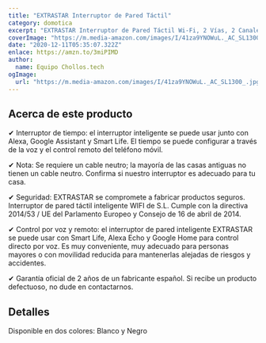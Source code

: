 ```yaml
---
title: "EXTRASTAR Interruptor de Pared Táctil"
category: domotica
excerpt: "EXTRASTAR Interruptor de Pared Táctil Wi-Fi, 2 Vías, 2 Canales, Compatibilidad con asistentes inteligentes como Google Home y Amazon Alexa"
coverImage: "https://m.media-amazon.com/images/I/41za9YNOWuL._AC_SL1300_.jpg"
date: "2020-12-11T05:35:07.322Z"
enlace: https://amzn.to/3miPIMD
author:
  name: Equipo Chollos.tech
ogImage:
  url: "https://m.media-amazon.com/images/I/41za9YNOWuL._AC_SL1300_.jpg"
---
```


<h2 id="acerca-de-este-producto">Acerca de este producto</h2>
<p>✔ Interruptor de tiempo: el interruptor inteligente se puede usar junto con Alexa, Google Assistant y Smart Life. El tiempo se puede configurar a través de la voz y el control remoto del teléfono móvil.</p>
<p>✔ Nota: Se requiere un cable neutro; la mayoría de las casas antiguas no tienen un cable neutro. Confirma si nuestro interruptor es adecuado para tu casa.</p>
<p>✔ Seguridad: EXTRASTAR se compromete a fabricar productos seguros. Interruptor de pared táctil inteligente WIFI de S.L. Cumple con la directiva 2014/53 / UE del Parlamento Europeo y Consejo de 16 de abril de 2014.</p>
<p>✔ Control por voz y remoto: el interruptor de pared inteligente EXTRASTAR se puede usar con Smart Life, Alexa Echo y Google Home para control directo por voz. Es muy conveniente, muy adecuado para personas mayores o con movilidad reducida para mantenerlas alejadas de riesgos y accidentes.</p>
<p>✔ Garantía oficial de 2 años de un fabricante español. Si recibe un producto defectuoso, no dude en contactarnos.</p>
<h2 id="detalles">Detalles</h2>
<p>Disponible en dos colores: Blanco y Negro</p>
